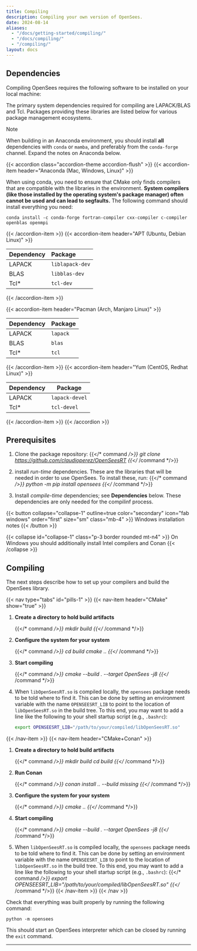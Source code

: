 ```yaml
---
title: Compiling
description: Compiling your own version of OpenSees.
date: 2024-08-14
aliases:
  - "/docs/getting-started/compiling/"
  - "/docs/compiling/"
  - "/compiling/"
layout: docs
---
```


## Dependencies

Compiling OpenSees requires the following software to be installed on your local machine:

The primary system dependencies required for compiling are LAPACK/BLAS and Tcl.
Packages providing these libraries are listed below for various package
management ecosystems.

> [!NOTE]
> When building in an Anaconda environment, you should install 
> **all** dependencies with `conda` or `mamba`, and preferably from the
> `conda-forge` channel. Expand the notes on Anaconda below.



{{< accordion class="accordion-theme accordion-flush" >}}
  {{< accordion-item header="Anaconda (Mac, Windows, Linux)" >}}

When using conda, you need to ensure that CMake only finds 
compilers that are compatible with the libraries in the
environment. <b>System compilers (like those installed
by the operating system's package manager) often cannot be used
and can lead to segfaults.</b>
The following command should install everything you need:

``` shell
conda install -c conda-forge fortran-compiler cxx-compiler c-compiler openblas openmpi
```

  {{< /accordion-item >}}
  {{< accordion-item header="APT (Ubuntu, Debian Linux)" >}}

| Dependency  | Package              |
|:------------|:---------------------|
| LAPACK      | `liblapack-dev`      |
| BLAS        | `libblas-dev`        |
| Tcl\*       | `tcl-dev`            |

  {{< /accordion-item >}}


  {{< accordion-item header="Pacman (Arch, Manjaro Linux)" >}}

| Dependency  | Package       |
|:------------|:--------------|
| LAPACK      | `lapack`      |
| BLAS        | `blas`        |
| Tcl\*       | `tcl`         |

  {{< /accordion-item >}}
  {{< accordion-item header="Yum (CentOS, Redhat Linux)" >}}

| Dependency | Package        |
|------------|----------------|
| LAPACK     | `lapack-devel` |
| Tcl\*      | `tcl-devel`    |


  {{< /accordion-item >}}
{{< /accordion >}}



## Prerequisites

1. Clone the package repository:
   {{</* command */>}}
   git clone https://github.com/claudioperez/OpenSeesRT
   {{</* /command */>}}

2. install *run-time* dependencies. These are the libraries that will be needed 
   in order to use OpenSees. To install these, run:
   {{</* command */>}}
   python -m pip install opensees
   {{</* /command */>}}


2. Install *compile-time* dependencies; see **Dependencies** below. These dependencies are only
   needed for the compilinf process.

{{< button collapse="collapse-1" outline=true color="secondary" icon="fab windows" order="first" size="sm" class="mb-4" >}}
    Windows installation notes
{{< /button >}}

{{< collapse id="collapse-1" class="p-3 border rounded mt-n4" >}}
On Windows you should additionally install Intel compilers and Conan
{{< /collapse >}}



## Compiling

The next steps describe how to set up your compilers and build the OpenSees library.


<!-- markdownlint-disable MD005 MD029 MD037 -->
{{< nav type="tabs" id="pills-1" >}}
  {{< nav-item header="CMake" show="true" >}}

1. **Create a directory to hold build artifacts**

    {{</* command */>}}
    mkdir build
    {{</* /command */>}}

2. **Configure the system for your system**

    {{</* command */>}}
    cd build
    cmake ..
    {{</* /command */>}}

3. **Start compiling**

    {{</* command */>}}
    cmake --build . --target OpenSees -j8
    {{</* /command */>}}

4. When `libOpenSeesRT.so` is compiled locally, the `opensees` 
   package needs to be told where to find it. This can be done by setting
   an environment variable with the name `OPENSEESRT_LIB` to point to
   the location of `libOpenSeesRT.so` in the build tree.
   To this end, you may want to add a line like the following to your shell
   startup script (e.g., `.bashrc`):
   ```bash
   export OPENSEESRT_LIB="/path/to/your/compiled/libOpenSeesRT.so"
   ```

  {{< /nav-item >}}
  {{< nav-item header="CMake+Conan" >}}

1. **Create a directory to hold build artifacts**

    {{</* command */>}}
    mkdir build
    cd build
    {{</* /command */>}}

2. **Run Conan**

    {{</* command */>}}
    conan install .. --build missing
    {{</* /command */>}}

3. **Configure the system for your system**

    {{</* command */>}}
    cmake ..
    {{</* /command */>}}

4. **Start compiling**

    {{</* command */>}}
    cmake --build . --target OpenSees -j8
    {{</* /command */>}}

5. When `libOpenSeesRT.so` is compiled locally, the `opensees` 
   package needs to be told where to find it. This can be done by setting
   an environment variable with the name `OPENSEESRT_LIB` to point to
   the location of `libOpenSeesRT.so` in the build tree.
   To this end, you may want to add a line like the following to your shell
   startup script (e.g., `.bashrc`):
   {{</* command */>}}
   export OPENSEESRT_LIB="/path/to/your/compiled/libOpenSeesRT.so"
   {{</* /command */>}}
  {{< /nav-item >}}
{{< /nav >}}
<!-- markdownlint-enable MD005 MD029 -->


Check that everything was built properly by running the following command:
```shell
python -m opensees
```
This should start an OpenSees interpreter which can be closed by running
the `exit` command.

--------------------------------------------


<!--

{{< table class="table-striped-columns w-auto" >}}
| Feature            | Azure blob storage | Netlify           |
|--------------------|--------------------|-------------------|
| Automation         | Custom action      | {{</* fas check */>}} |
| Custom domain name | Requires Azure CDN | {{</* fas check */>}} |
| CDN / Edge network | Requires Azure CDN | {{</* fas check */>}} |
| HTTP headers       | Requires Azure CDN | {{</* fas check */>}} |
{{< /table >}}


### Preparations

The repository root should include a file `netlify.toml`. If not, copy it from
the {{< link repository >}}Hinode main repository{{< /link >}}. The
configuration file contains the build settings that Netlify will pick up when
connecting to your repository. The panel below shows the default build
settings. The key command to observe is `npm run build`, which ensures the site
is built properly.

> [!NOTE]
> The default configuration provides basic security headers. Please review the [server configuration]({{% relref "modeling" %}}) for more details about the Content Security Policy. The cache settings are explained in more detail in the {{< link netlify_cache >}}Netlify blog{{< /link >}}.

{{< docs name="netlify" file="netlify.toml" show="true" >}}

The same file also configures several optional plugins. 

{{< docs name="plugins" file="netlify.toml" show="true" >}}

### Configure your site

Sign up for Netlify and configure your site in seven steps.

{{< carousel class="col-sm-12 col-lg-8 mx-auto" >}}
  {{< img src="img/netlify-step1.png" caption="Step 1. Sign up for Netlify" >}}
  {{< img src="img/netlify-step2.png" caption="Step 2. Sign in with your Git provider" >}}
  {{< img src="img/netlify-step3.png" caption="Step 3. Authenticate your sign in (2FA)" >}}
  {{< img src="img/netlify-step4.png" caption="Step 4. Add a new site" >}}
  {{< img src="img/netlify-step5.png" caption="Step 5. Connect to your Git provider" >}}
  {{< img src="img/netlify-step6.png" caption="Step 6. Import an existing project" >}}
  {{< img src="img/netlify-step7.png" caption="Step 7. Configure the build settings" >}}
{{< /carousel >}}

{{< accordion class="accordion-theme accordion-flush" >}}
  {{< accordion-item header="Step 1. Sign up for Netlify" >}}
    Go to {{</* link netlify >}}netlify.com{{< /link */>}} and click on the button `Sign up`. Select your preferred signup method next. This will likely be a hosted Git provider, although you also have the option to sign up with an email address. The next steps use GitHub, but other Git providers will follow a similar process.
  {{< /accordion-item >}}
  {{< accordion-item header="Step 2. Sign in with your Git provider" >}}
    Enter the credentials for your Git provider and click the button to sign in.
  {{< /accordion-item >}}
  {{< accordion-item header="Step 3. Authenticate your sign in (2FA)" >}}
    Assuming you have enabled two-factor authentication with your Git provider, authenticate the sign in next. This example uses the GitHub Mobile app.
  {{< /accordion-item >}}
  {{< accordion-item header="Step 4. Add a new site" >}}
    Click on the button `Add new site` to set up a new site with Netlify.
  {{< /accordion-item >}}
  {{< accordion-item header="Step 5. Connect to your Git provider" >}}
    Connect to your Git provider to import your existing Hinode repository.
  {{< /accordion-item >}}
  {{< accordion-item header="Step 6. Import an existing project" >}}
    Pick a repository from your Git provider. Ensure Netlify has access to the correct repository.
  {{< /accordion-item >}}
  {{< accordion-item header="Step 7. Configure the build settings" >}}
    Review the basic build settings. Netlify will use the settings provided in the [preparations]({{% relref "#preparations-1" %}}). Click on the button `Deploy site` to start the build and deployment process.
  {{< /accordion-item >}}
{{< /accordion >}}

Your site is now ready to be used. Click on the domain settings of your site within the `Site overview` page to provide a domain alias and to edit the site name as needed. The same section also allows the configuration of a custom domain. Be sure to review your [server configuration]({{% relref "modeling" %}}) if you encounter any rendering issues, such as broken links or garbled stylesheets.

-->

